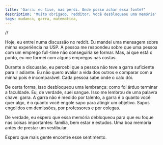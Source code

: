 ```yaml
---
title: 'Garra: eu tive, mas perdi. Onde posso achar essa fonte?'
description: 'Muito obrigado, redditor. Você desbloqueou uma memória'
tags: mudanca, garra, matematica, 
---
```


//

Hoje, eu entrei numa discussão no reddit. Eu mandei uma mensagem sobre minha
experiência na USP. A pessoa me respondeu sobre que uma pessoa com um emprego
full-time não conseguiria se formar. Mas, ai que está o ponto, eu me formei
com alguns empregos nas costas.

Durante a discussão, eu percebi que a pessoa não teve a garra suficiente para
ir adiante. Eu não quero avaliar a vida dos outros e comparar com a minha pois
é incomparável. Cada pessoa sabe onde o calo dói.

De certa forma, isso desbloqueou uma lembrança: como foi árduo terminar a
faculdade. Eu, de verdade, suei sangue. Isso me lembrou de uma palavra chave:
garra. A garra não é medido por talento, a garra é o quanto você quer algo, é
o quanto você engole sapo para atingir um objetivo. Sapos engolidos em
demissões, por professores e por colegas.

De verdade, eu espero que essa memória debloqueou para que eu foque nas coisas
importantes: familia, bem estar e estudos. Uma boa memória antes de prestar um
vestibular.

Espero que mais gente encontre esse sentimento.
